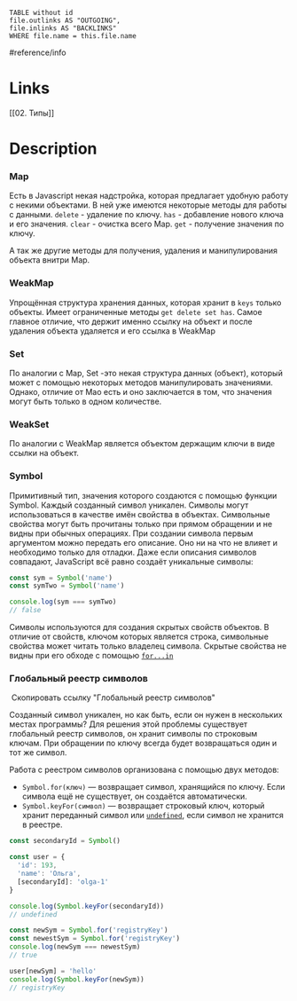 ```dataview 
TABLE without id
file.outlinks AS "OUTGOING",
file.inlinks AS "BACKLINKS"
WHERE file.name = this.file.name
```
#reference/info
# Links
[[02. Типы]]

# Description

### Map

Есть в Javascript некая надстройка, которая предлагает удобную работу с некими объектами. 
В ней уже имеются некоторые методы для работы с данными.
`delete` - удаление по ключу.
`has` - добавление нового ключа и его значения.
`clear` - очистка всего Map. 
`get` - получение значения по ключу.

А так же другие методы для получения, удаления и манипулирования объекта внитри Map.

### WeakMap 

Упрощённая структура хранения данных, которая хранит в `keys` только объекты. Имеет ограниченные методы `get delete set has`. 
Самое главное отличие, что держит именно ссылку на объект и после удаления объекта удаляется и его ссылка в WeakMap
### Set

По аналогии с Map, Set -это некая структура данных (объект), который может с помощью некоторых методов манипулировать значениями.
Однако, отличие от Mao есть и оно заключается в том, что значения могут быть только в одном количестве.

### WeakSet

По аналогии с WeakMap является объектом держащим ключи в виде ссылки на объект.

### Symbol

Примитивный тип, значения которого создаются с помощью функции Symbol. Каждый созданный символ уникален. 
Символы могут использоваться в качестве имён свойства в объектах. Символьные свойства могут быть прочитаны только при прямом обращении и не видны при обычных операциях.
При создании символа первым аргументом можно передать его описание. Оно ни на что не влияет и необходимо только для отладки. Даже если описания символов совпадают, JavaScript всё равно создаёт уникальные символы:
```javascript
const sym = Symbol('name')
const symTwo = Symbol('name')

console.log(sym === symTwo)
// false
```
Символы используются для создания скрытых свойств объектов. В отличие от свойств, ключом которых является строка, символьные свойства может читать только владелец символа. Скрытые свойства не видны при его обходе с помощью [`for...in`](https://doka.guide/js/for-in/)
### Глобальный реестр символов

 Скопировать ссылку "Глобальный реестр символов"

Созданный символ уникален, но как быть, если он нужен в нескольких местах программы? Для решения этой проблемы существует глобальный реестр символов, он хранит символы по строковым ключам. При обращении по ключу всегда будет возвращаться один и тот же символ.

Работа с реестром символов организована с помощью двух методов:

- `Symbol.for(ключ)` — возвращает символ, хранящийся по ключу. Если символа ещё не существует, он создаётся автоматически.
- `Symbol.keyFor(символ)` — возвращает строковый ключ, который хранит переданный символ или [`undefined`](https://doka.guide/js/undefined/), если символ не хранится в реестре.
```javascript
const secondaryId = Symbol()

const user = {
  'id': 193,
  'name': 'Ольга',
  [secondaryId]: 'olga-1'
}

console.log(Symbol.keyFor(secondaryId))
// undefined

const newSym = Symbol.for('registryKey')
const newestSym = Symbol.for('registryKey')
console.log(newSym === newestSym)
// true

user[newSym] = 'hello'
console.log(Symbol.keyFor(newSym))
// registryKey

```